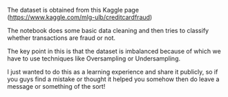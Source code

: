 The dataset is obtained from this Kaggle page (https://www.kaggle.com/mlg-ulb/creditcardfraud)

The notebook does some basic data cleaning and then tries to classify whether transactions are fraud or not.

The key point in this is that the dataset is imbalanced because of which we have to use techniques like Oversampling or Undersampling.

I just wanted to do this as a learning experience and share it publicly, so if you guys find a mistake or thought it helped you somehow then do leave a message or something of the sort!
